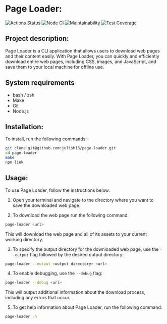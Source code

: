 # Page Loader:
[![Actions Status](https://github.com/julish13/backend-project-lvl3/workflows/hexlet-check/badge.svg)](https://github.com/julish13/backend-project-lvl3/actions)
[![Node CI](https://github.com/julish13/backend-project-lvl3/actions/workflows/tests.yml/badge.svg)](https://github.com/julish13/backend-project-lvl3/actions/workflows/tests.yml)
[![Maintainability](https://api.codeclimate.com/v1/badges/7e6647d4fcd76cadfde3/maintainability)](https://codeclimate.com/github/julish13/backend-project-lvl3/maintainability)
[![Test Coverage](https://api.codeclimate.com/v1/badges/7e6647d4fcd76cadfde3/test_coverage)](https://codeclimate.com/github/julish13/backend-project-lvl3/test_coverage)

## Project description:

Page Loader is a CLI application that allows users to download web pages and their content easily. With Page Loader, you can quickly and efficiently download entire web pages, including CSS, images, and JavaScript, and save them to your local machine for offline use.

## System requirements

- bash / zsh
- Make
- Git
- Node.js

## Installation:

To install, run the following commands:

```bash
git clone git@github.com:julish13/page-loader.git
cd page-loader
make
npm link
```
## Usage:

To use Page Loader, follow the instructions below:

1. Open your terminal and navigate to the directory where you want to save the downloaded web page.

2. To download the web page run the following command:

```bash
page-loader <url>
```
This will download the web page and all of its assets to your current working directory.

3. To specify the output directory for the downloaded web page, use the `--output` flag followed by the desired output directory:

```bash
page-loader --output <output directory> <url>
```

4. To enable debugging, use the `--debug` flag:

```bash
page-loader --debug <url>
```
This will output additional information about the download process, including any errors that occur.

5. To get help information about Page Loader, run the following command:

```bash
page-loader -h
```
